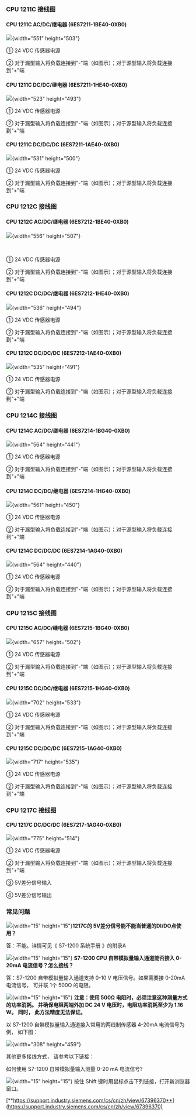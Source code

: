 ### CPU 1211C 接线图

#### **CPU 1211C AC/DC/继电器 (6ES7211-1BE40-0XB0)**

![](images/6ES7-211-1BE40-0XB0.PNG){width="551" height="503"}

① 24 VDC 传感器电源

② 对于漏型输入将负载连接到"-"端（如图示）；对于源型输入将负载连接到"+"端

#### **CPU 1211C DC/DC/继电器 (6ES7211-1HE40-0XB0)**

![](images/6ES7-211-1HE40-0XB0.PNG){width="523" height="493"}

① 24 VDC 传感器电源

② 对于漏型输入将负载连接到"-"端（如图示）；对于源型输入将负载连接到"+"端

#### CPU 1211C DC/DC/DC (6ES7211-1AE40-0XB0)

![](images/6ES7-211-1AE40-0XB0.PNG){width="531" height="500"}

① 24 VDC 传感器电源

② 对于漏型输入将负载连接到"-"端（如图示）；对于源型输入将负载连接到"+"端

### CPU 1212C 接线图

#### **CPU 1212C AC/DC/继电器 (6ES7212-1BE40-0XB0)**

![](images/6ES7-212-1BE40-0XB0.PNG){width="556" height="507"}

 

① 24 VDC 传感器电源

② 对于漏型输入将负载连接到"-"端（如图示）；对于源型输入将负载连接到"+"端

#### **CPU 1212C DC/DC/继电器 (6ES7212-1HE40-0XB0)**

![](images/6ES7-212-1HE40-0XB0.PNG){width="536" height="494"}

① 24 VDC 传感器电源

② 对于漏型输入将负载连接到"-"端（如图示）；对于源型输入将负载连接到"+"端

#### CPU 1212C DC/DC/DC (6ES7212-1AE40-0XB0)

![](images/6ES7-212-1AE40-0XB0.PNG){width="535" height="491"}

① 24 VDC 传感器电源

② 对于漏型输入将负载连接到"-"端（如图示）；对于源型输入将负载连接到"+"端

### CPU 1214C 接线图

#### **CPU 1214C AC/DC/继电器 (6ES7214-1BG40-0XB0)**

![](images/6ES7-214-1BG40-0XB0.PNG){width="564" height="441"}

① 24 VDC 传感器电源

② 对于漏型输入将负载连接到"-"端（如图示）；对于源型输入将负载连接到"+"端

#### **CPU 1214C DC/DC/继电器 (6ES7214-1HG40-0XB0)**

![](images/6ES7-214-1HG40-0XB0.PNG){width="561" height="450"}

① 24 VDC 传感器电源

② 对于漏型输入将负载连接到"-"端（如图示）；对于源型输入将负载连接到"+"端

#### CPU 1214C DC/DC/DC (6ES7214-1AG40-0XB0)

![](images/6ES7-214-1AG40-0XB0.PNG){width="564" height="440"}

① 24 VDC 传感器电源

② 对于漏型输入将负载连接到"-"端（如图示）；对于源型输入将负载连接到"+"端

### CPU 1215C 接线图

#### **CPU 1215C AC/DC/继电器 (6ES7215-1BG40-0XB0)**

![](images/6ES7-215-1BG40-0XB0.PNG){width="657" height="502"}

① 24 VDC 传感器电源

② 对于漏型输入将负载连接到"-"端（如图示）；对于源型输入将负载连接到"+"端

#### **CPU 1215C DC/DC/继电器 (6ES7215-1HG40-0XB0)**

![](images/6ES7-215-1HG40-0XB0.PNG){width="702" height="533"}

① 24 VDC 传感器电源

② 对于漏型输入将负载连接到"-"端（如图示）；对于源型输入将负载连接到"+"端

#### CPU 1215C DC/DC/DC (6ES7215-1AG40-0XB0)

![](images/6ES7-215-1AG40-0XB0.PNG){width="717" height="535"}

① 24 VDC 传感器电源

② 对于漏型输入将负载连接到"-"端（如图示）；对于源型输入将负载连接到"+"端

### CPU 1217C 接线图

#### CPU 1217C DC/DC/DC (6ES7217-1AG40-0XB0)

![](images/6ES7-217-1AG40-0XB0.PNG){width="775" height="514"}

① 24 VDC 传感器电源

② 对于漏型输入将负载连接到"-"端（如图示）；对于源型输入将负载连接到"+"端

③ 5V差分信号输入

④ 5V差分信号输出

### 常见问题

![](images/5.gif){width="15" height="15"}**1217C的
5V差分信号能不能当普通的DI/DO点使用？**

答：不能。详情可见《 S7-1200 系统手册 》的附录A

![](images/5.gif){width="15" height="15"} **S7-1200 CPU
自带模拟量输入通道能否接入 0-20mA 电流信号？怎么接线？**

答：S7-1200 自带模拟量输入通道支持 0-10 V 电压信号。如果需要接 0-20mA
电流信号， 可并联 1个 500Ω 的电阻。

![](images/4.gif){width="15" height="15"} **注意：使用 500Ω
电阻时，必须注意这种测量方式的功率消耗。 并确保电阻两端外加 DC 24 V
电压时，电阻功率消耗至少为 1.16 W。** **同时， 此方法精度无法保证。**

以 S7-1200 自带模拟量输入通道接入常用的两线制传感器 4-20mA
电流信号为例， 如下图：

![](images/500ohm.png){width="308" height="459"}

其他更多接线方式， 请参考以下链接：

如何使用 S7-1200 自带模拟量输入测量 0-20 mA 电流信号?

![](images/3.gif){width="15" height="15"} 按住 Shift
键时用鼠标点击下列链接，打开新浏览器窗口。

[**https://support.industry.siemens.com/cs/cn/zh/view/67396370**](https://support.industry.siemens.com/cs/cn/zh/view/67396370)
